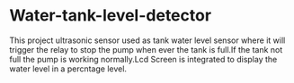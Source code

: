 # Water-tank-level-detector
This project ultrasonic sensor used as tank water level sensor where it will trigger the relay to stop the pump when ever the tank is full.If the tank not full the pump is working normally.Lcd Screen is integrated to display the water level in a percntage level.
